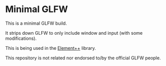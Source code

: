 # Minimal GLFW

This is a minimal GLFW build.

It strips down GLFW to only include window and input (with some modifications).

This is being used in the [Element++](https://github.com/iSplasher/elementpp) library.

This repository is not related nor endorsed to/by the official GLFW people. 
